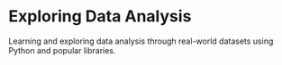 # Exploring Data Analysis
Learning and exploring data analysis through real-world datasets using Python and popular libraries.
